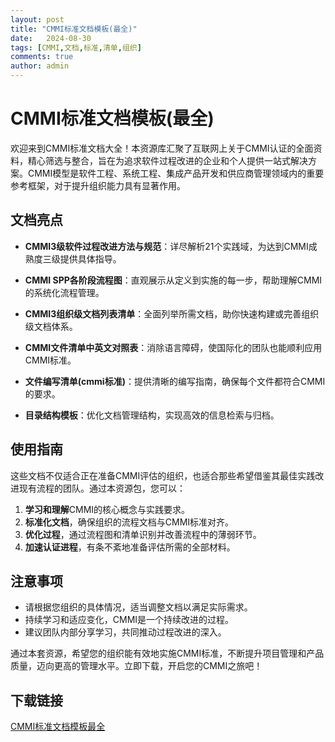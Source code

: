 ```yaml
---
layout: post
title: "CMMI标准文档模板(最全)"
date:   2024-08-30
tags: [CMMI,文档,标准,清单,组织]
comments: true
author: admin
---
```

# CMMI标准文档模板(最全)

欢迎来到CMMI标准文档大全！本资源库汇聚了互联网上关于CMMI认证的全面资料，精心筛选与整合，旨在为追求软件过程改进的企业和个人提供一站式解决方案。CMMI模型是软件工程、系统工程、集成产品开发和供应商管理领域内的重要参考框架，对于提升组织能力具有显著作用。

## 文档亮点

- **CMMI3级软件过程改进方法与规范**：详尽解析21个实践域，为达到CMMI成熟度三级提供具体指导。
  
- **CMMI SPP各阶段流程图**：直观展示从定义到实施的每一步，帮助理解CMMI的系统化流程管理。
  
- **CMMI3组织级文档列表清单**：全面列举所需文档，助你快速构建或完善组织级文档体系。
  
- **CMMI文件清单中英文对照表**：消除语言障碍，使国际化的团队也能顺利应用CMMI标准。
  
- **文件编写清单(cmmi标准)**：提供清晰的编写指南，确保每个文件都符合CMMI的要求。
  
- **目录结构模板**：优化文档管理结构，实现高效的信息检索与归档。

## 使用指南

这些文档不仅适合正在准备CMMI评估的组织，也适合那些希望借鉴其最佳实践改进现有流程的团队。通过本资源包，您可以：

1. **学习和理解**CMMI的核心概念与实践要求。
2. **标准化文档**，确保组织的流程文档与CMMI标准对齐。
3. **优化过程**，通过流程图和清单识别并改善流程中的薄弱环节。
4. **加速认证进程**，有条不紊地准备评估所需的全部材料。

## 注意事项

- 请根据您组织的具体情况，适当调整文档以满足实际需求。
- 持续学习和适应变化，CMMI是一个持续改进的过程。
- 建议团队内部分享学习，共同推动过程改进的深入。

通过本套资源，希望您的组织能有效地实施CMMI标准，不断提升项目管理和产品质量，迈向更高的管理水平。立即下载，开启您的CMMI之旅吧！

## 下载链接

[CMMI标准文档模板最全](https://pan.quark.cn/s/334ed5f8657f)